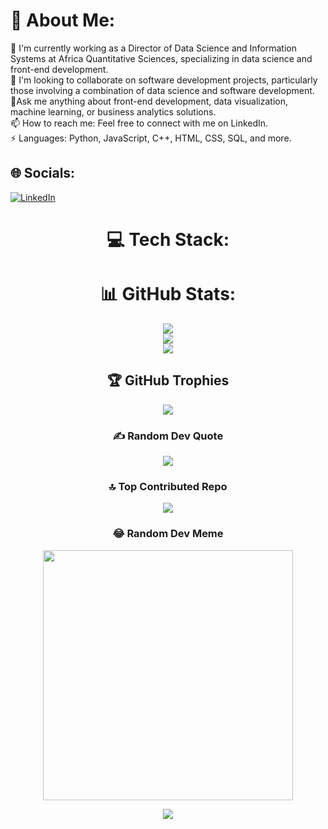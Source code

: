 # 💫 About Me:
🌱  I'm currently working as a Director of Data Science and Information Systems at Africa Quantitative Sciences, specializing in data science and front-end development.<br>👯 I'm looking to collaborate on software development projects, particularly those involving a combination of data science and software development.<br>💬Ask me anything about front-end development, data visualization, machine learning, or business analytics solutions.<br>📫 How to reach me: Feel free to connect with me on LinkedIn.<br>⚡ Languages: Python, JavaScript, C++, HTML, CSS, SQL, and more.



<h2 align="left">🌐 Socials:</h2>
<p align="left">
<a href="https://linkedin.com/in/in/mutoni-cedric/"><img src="https://img.shields.io/badge/LinkedIn-%230077B5.svg?logo=linkedin&logoColor=white" alt="LinkedIn"></a>
</p>

<h1 align="center">💻 Tech Stack:</h1>
<p align="center">
<!-- Add your tech stack badges here, each wrapped in an <img> tag -->
</p>

<h1 align="center">📊 GitHub Stats:</h1>
<p align="center">
<img src="https://github-readme-stats.vercel.app/api?username=mutonic&theme=vue-dark&hide_border=false&include_all_commits=true&count_private=true"><br/>
<img src="https://github-readme-streak-stats.herokuapp.com/?user=mutonic&theme=vue-dark&hide_border=false"><br/>
<img src="https://github-readme-stats.vercel.app/api/top-langs/?username=mutonic&theme=vue-dark&hide_border=false&include_all_commits=true&count_private=true&layout=compact">
</p>

<h2 align="center">🏆 GitHub Trophies</h2>
<p align="center">
<img src="https://github-profile-trophy.vercel.app/?username=mutonic&theme=apprentice&no-frame=false&no-bg=true&margin-w=4">
</p>

<h3 align="center">✍️ Random Dev Quote</h3>
<p align="center">
<img src="https://quotes-github-readme.vercel.app/api?type=horizontal&theme=radical">
</p>

<h3 align="center">🔝 Top Contributed Repo</h3>
<p align="center">
<img src="https://github-contributor-stats.vercel.app/api?username=mutonic&limit=5&theme=dark&combine_all_yearly_contributions=true">
</p>

<h3 align="center">😂 Random Dev Meme</h3>
<p align="center">
<img src="https://randommeme-five.vercel.app/" style="height: 400px;">
</p>

<p align="center">
<img src="https://visitcount.itsvg.in/api?id=mutonic&icon=0&color=0">
</p>

<!-- Proudly created with GPRM ( https://gprm.itsvg.in ) -->
